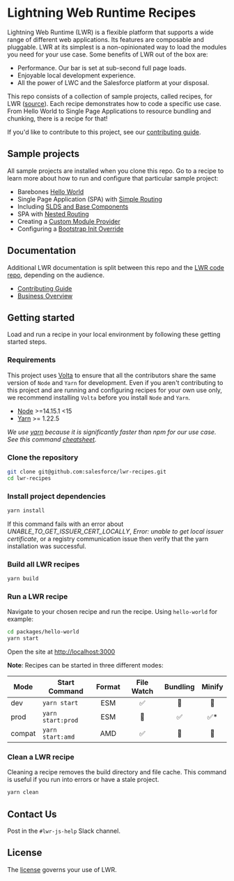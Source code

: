 # Lightning Web Runtime Recipes

Lightning Web Runtime (LWR) is a flexible platform that supports a wide range of different web applications. Its features are composable and pluggable. LWR at its simplest is a non-opinionated way to load the modules you need for your use case. Some benefits of LWR out of the box are:

- Performance. Our bar is set at sub-second full page loads.
- Enjoyable local development experience.
- All the power of LWC and the Salesforce platform at your disposal.

This repo consists of a collection of sample projects, called recipes, for LWR ([source](https://github.com/salesforce/lwr)). Each recipe demonstrates how to code a specific use case. From Hello World to Single Page Applications to resource bundling and chunking, there is a recipe for that!

If you'd like to contribute to this project, see our [contributing guide](./doc/CONTRIBUTING.md).

## Sample projects

All sample projects are installed when you clone this repo. Go to a recipe to learn more about how to run and configure that particular sample project:
- Barebones [Hello World](./packages/hello-world)
- Single Page Application (SPA) with [Simple Routing](./packages/simple-routing)
- Including [SLDS and Base Components](./packages/base-slds)
- SPA with [Nested Routing](./packages/nested-routing)
- Creating a [Custom Module Provider](./packages/module-provider)
- Configuring a [Bootstrap Init Override](./packages/init-override)

## Documentation

Additional LWR documentation is split between this repo and the [LWR code repo](https://github.com/salesforce/lwr), depending on the audience.

- [Contributing Guide](./doc/CONTRIBUTING.md)
- [Business Overview](./doc/business_overview.md)

## Getting started

Load and run a recipe in your local environment by following these getting started steps.

### Requirements

This project uses [Volta](https://volta.sh/) to ensure that all the contributors share the same version of `Node` and `Yarn` for development. Even if you aren't contributing to this project and are running and configuring recipes for your own use only, we recommend installing `Volta` before you install `Node` and `Yarn`.

 * [Node](https://nodejs.org/) >=14.15.1 <15
 * [Yarn](https://yarnpkg.com/) >= 1.22.5

 *We use [yarn](https://yarnpkg.com/) because it is significantly faster than npm for our use case. See this command [cheatsheet](https://yarnpkg.com/lang/en/docs/migrating-from-npm/).*

### Clone the repository

```bash
git clone git@github.com:salesforce/lwr-recipes.git
cd lwr-recipes
```
### Install project dependencies

```bash
yarn install
```

If this command fails with an error about *UNABLE_TO_GET_ISSUER_CERT_LOCALLY*, *Error: unable to get local issuer certificate*, or a registry communication issue then verify that the yarn installation was successful.

### Build all LWR recipes

```bash
yarn build
```

### Run a LWR recipe

Navigate to your chosen recipe and run the recipe. Using `hello-world` for example:

```bash
cd packages/hello-world
yarn start
```

Open the site at [http://localhost:3000](http://localhost:3000)

**Note**: Recipes can be started in three different modes:

| Mode        | Start Command     | Format | File Watch         | Bundling            | Minify              |
| ----------- | ----------------- |:------:|:------------------:|:-------------------:|:-------------------:|
| dev         | `yarn start`      | ESM    | :white_check_mark: | :no_entry_sign:     | :no_entry_sign:     |
| prod        | `yarn start:prod` | ESM    | :no_entry_sign:    | :white_check_mark:  | :white_check_mark:* |
| compat      | `yarn start:amd`  | AMD    | :white_check_mark: | :no_entry_sign:     | :no_entry_sign:     |

### Clean a LWR recipe

Cleaning a recipe removes the build directory and file cache. This command is useful if you run into errors or have a stale project.

```bash
yarn clean
```

## Contact Us

Post in the `#lwr-js-help` Slack channel.

## License

The [license](/PLACEHOLDER) governs your use of LWR.
